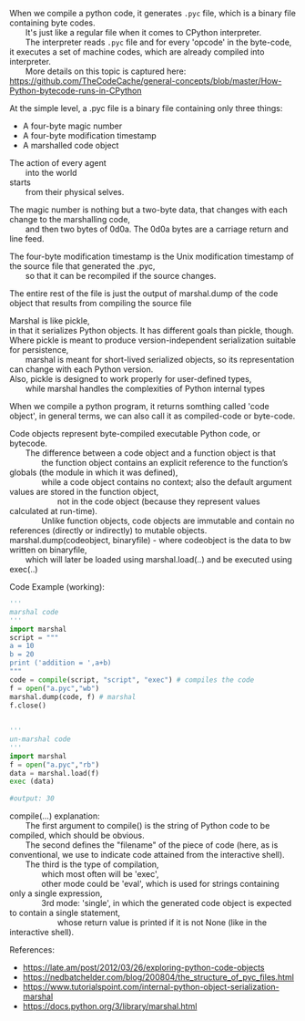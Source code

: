 When we compile a python code, it generates `.pyc` file, which is a binary file containing byte codes. \
  It's just like a regular file when it comes to CPython interpreter. \
  The interpreter reads `.pyc` file and for every 'opcode' in the byte-code, it executes a set of machine codes, which are already compiled into interpreter.\
  More details on this topic is captured here: https://github.com/TheCodeCache/general-concepts/blob/master/How-Python-bytecode-runs-in-CPython

At the simple level, a .pyc file is a binary file containing only three things:  
- A four-byte magic number  
- A four-byte modification timestamp  
- A marshalled code object

The action of every agent <br />
  into the world <br />
starts <br />
  from their physical selves. <br />

The magic number is nothing but a two-byte data, that changes with each change to the marshalling code,  
  and then two bytes of 0d0a. The 0d0a bytes are a carriage return and line feed.  

The four-byte modification timestamp is the Unix modification timestamp of the source file that generated the .pyc,  
  so that it can be recompiled if the source changes.  
  
The entire rest of the file is just the output of marshal.dump of the code object that results from compiling the source file  
  
Marshal is like pickle,  
in that it serializes Python objects. It has different goals than pickle, though.  
Where pickle is meant to produce version-independent serialization suitable for persistence,  
  marshal is meant for short-lived serialized objects, so its representation can change with each Python version.  
Also, pickle is designed to work properly for user-defined types,  
  while marshal handles the complexities of Python internal types  
  
When we compile a python program, it returns somthing called 'code object', in general terms, we can also call it as compiled-code or byte-code.  
    
Code objects represent byte-compiled executable Python code, or bytecode.  
  The difference between a code object and a function object is that  
    the function object contains an explicit reference to the function’s globals (the module in which it was defined),  
    while a code object contains no context; also the default argument values are stored in the function object,  
      not in the code object (because they represent values calculated at run-time).  
    Unlike function objects, code objects are immutable and contain no references (directly or indirectly) to mutable objects.  
marshal.dump(codeobject, binaryfile) - where codeobject is the data to bw written on binaryfile,  
  which will later be loaded using marshal.load(..) and be executed using exec(..)  
  
Code Example (working):  
  
```python
'''
marshal code
'''
import marshal
script = """
a = 10
b = 20
print ('addition = ',a+b)
"""
code = compile(script, "script", "exec") # compiles the code
f = open("a.pyc","wb")
marshal.dump(code, f) # marshal
f.close()
  
  
'''
un-marshal code
'''
import marshal
f = open("a.pyc","rb")
data = marshal.load(f)
exec (data)
  
#output: 30
```
compile(...) explanation:  
  The first argument to compile() is the string of Python code to be compiled, which should be obvious.   
  The second defines the "filename" of the piece of code (here, as is conventional, we use <string> to indicate code attained from the interactive shell).  
  The third is the type of compilation,  
    which most often will be 'exec',  
    other mode could be 'eval', which is used for strings containing only a single expression,  
    3rd mode: 'single', in which the generated code object is expected to contain a single statement,  
      whose return value is printed if it is not None (like in the interactive shell).  
  
References:  
- https://late.am/post/2012/03/26/exploring-python-code-objects  
- https://nedbatchelder.com/blog/200804/the_structure_of_pyc_files.html  
- https://www.tutorialspoint.com/internal-python-object-serialization-marshal  
- https://docs.python.org/3/library/marshal.html  
  
  
